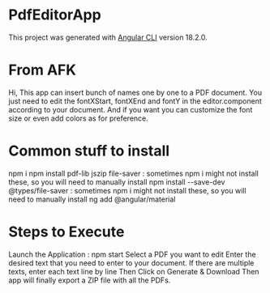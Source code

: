 # PdfEditorApp

This project was generated with [Angular CLI](https://github.com/angular/angular-cli) version 18.2.0.

# From AFK
Hi, This app can insert bunch of names one by one to a PDF document. You just need to edit the fontXStart, fontXEnd and fontY in the editor.component according to your document. And if you want you can customize the font size or even add colors as for preference.

# Common stuff to install
npm i
npm install pdf-lib jszip file-saver      : sometimes npm i might not install these, so you will need to manually install
npm install --save-dev @types/file-saver   : sometimes npm i might not install these, so you will need to manually install
ng add @angular/material

# Steps to Execute
Launch the Application : npm start
Select a PDF you want to edit
Enter the desired text that you need to enter to your document. If there are multiple texts, enter each text line by line
Then Click on Generate & Download
Then app will finally export a ZIP file with all the PDFs.
